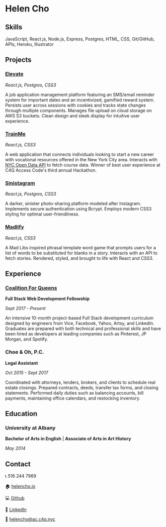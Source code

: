 # Helen Cho


## Skills

JavaScript, React.js, Node.js, Express, Postgres, HTML, CSS, Git/GitHub, APIs, Heroku, Illustrator


## Projects

### [Elevate](https://github.com/davidyshin/elevate)

*React.js, Postgres, CSS3*

A job application management platform featuring an SMS/email reminder system for important dates and an incentivized, gamified reward system. Persists user across sessions with cookies and tracks state changes through multiple components. Manages file upload on cloud storage on AWS S3 buckets. Clean design and sleek display for intuitive user experience.


### [TrainMe](https://github.com/helencho/trainme)

*React.js, CSS3*

A web application that connects individuals looking to start a new career with vocational resources offered in the New York City area. Interacts with [NYC Open Data API](https://data.cityofnewyork.us/Business/Courses-Training-Provider-Listing/fgq8-am2v) to fetch course data. Winner of best user experience at C4Q Access Code's third annual Hackathon.


### [Sinistagram](https://github.com/helencho/sinistagram)

*React.js, Postgres, CSS3* 

A darker, sinister photo-sharing platform modeled after Instagram. Implements secure authentication using Bcrypt. Employs modern CSS3 styling for optimal user-friendliness.

### [Madlify](https://github.com/helencho/madlify)

*React.js, CSS3* 

A Mad Libs inspired phrasal template word game that prompts users for a list of words to be substituted for blanks in a story. Interacts with an API to fetch stories. Rendered, styled, and brought to life with React and CSS3. 


## Experience

### [Coalition For Queens](https://www.c4q.nyc/accesscode/)

**Full Stack Web Development Fellowship**

*Sept 2017 - Present*

An intensive 10-month project-based Full Stack development curriculum designed by engineers from Vice, Facebook, Yahoo, Artsy, and LinkedIn. Graduates are prepared with both technical and professional skills and have been hired as developers at leading companies such as Pinterest, JP Morgan, and Spotify. 

### Choe & Oh, P.C.

**Legal Assistant**

*Oct 2015 - Sept 2017*

Coordinated with attorneys, lenders, brokers, and clients to schedule real estate closings. Prepared contracts, deeds, transfer tax forms, and closing statements. Performed daily duties such as balancing accounts, bill payments, maintaining office calendars, and restocking inventory.


## Education 

### University at Albany

**Bachelor of Arts in English** | **Associate of Arts in Art History**

*May 2014*


## Contact

:telephone_receiver: 516 244 7969 

:house: [helencho.io](http://helencho.io/)

:computer: [Github](https://github.com/helencho)

:briefcase: [LinkedIn](https://www.linkedin.com/in/haeyoungcho/)

:email: helencho@ac.c4q.nyc